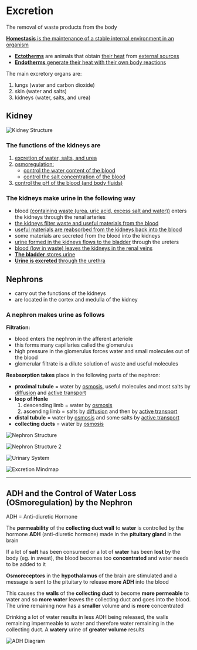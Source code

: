 # Excretion
The removal of waste products from the body

<u><b>Homestasis</b> is the maintenance of a stable internal environment in an organism</u>

- <u><b>Ectotherms</b></u> are animals that obtain <u>their heat</u> from <u>external sources</u>
- <u><b>Endotherms</b> generate their heat with their own body reactions</u>

The main excretory organs are:
1. lungs (water and carbon dioxide)
2. skin (water and salts)
3. kidneys (water, salts, and urea)

## Kidney

![Kidney Structure](excretion/kidney-structure.png)

### The functions of the kidneys are
1. <u>excretion of water, salts, and urea</u>
2. <u>osmoregulation:</u>
    - <u>control the water content of the blood</u>
    - <u>control the salt concentration of the blood</u>
3. <u>control the pH of the blood (and body fluids)​</u>

### The kidneys make urine in the following way
- blood <u>(containing waste (urea, uric acid, excess salt and water))</u> enters the kidneys through the renal arteries
- <u>the kidneys filter waste and useful materials from the blood</u>
- <u>useful materials are reabsorbed from the kidneys back into the blood</u>
- some materials are secreted from the blood into the kidneys
- <u>urine formed in the kidneys flows to the bladder</u> through the ureters
- <u>blood (low in waste) leaves the kidneys in the renal veins</u>
- <u><b>The bladder</b> stores urine</u>
- <u><b>Urine is excreted</b> through the urethra</u>

## Nephrons
- carry out the functions of the kidneys
- are located in the cortex and medulla of the kidney
### A **nephron makes urine** as follows

**Filtration:**
- blood enters the nephron in the afferent arteriole
- this forms many capillaries called the glomerulus
- high pressure in the glomerulus forces water and small molecules out of the blood
- glomerular filtrate is a dilute solution of waste and useful molecules

**Reabsorption takes**  place in the following parts of the nephron:
- **proximal tubule** = water by [osmosis](movement-of-molecules-across-cell-membranes.md#2-osmosis), useful molecules and most salts by [diffusion](movement-of-molecules-across-cell-membranes.md#1-diffusion) and [active transport](movement-of-molecules-across-cell-membranes.md#3-active-transport)
- **loop of Henle**
    1. descending limb = water by [osmosis](movement-of-molecules-across-cell-membranes.md#2-osmosis)​
    2. ascending limb = salts by [diffusion](movement-of-molecules-across-cell-membranes.md#1-diffusion) and then by [active transport](movement-of-molecules-across-cell-membranes.md#3-active-transport)​
- **distal tubule** = water by [osmosis](movement-of-molecules-across-cell-membranes.md#2-osmosis) and some salts by [active transport](movement-of-molecules-across-cell-membranes.md#3-active-transport)
- **collecting ducts** = water by [osmosis](movement-of-molecules-across-cell-membranes.md#2-osmosis)

![Nephron Structure](excretion/nephron-structure.png)

![Nephron Structure 2](excretion/nephron-structure-2.png)

![Urinary System](excretion/urinary-system.png)

![Excretion Mindmap](excretion/excretion-mindmap.jpg)

---

## ADH and the Control of Water Loss (OSmoregulation) by the Nephron

ADH = Anti-diuretic Hormone

The **permeability** of the **collecting duct wall** to **water** is controlled by the hormone **ADH** (anti-diuretic hormone) made in the **pituitary gland** in the brain

If a lot of **salt** has been consumed or a lot of **water** has been **lost** by the body (eg. in sweat), the blood becomes too **concentrated** and water needs to be added to it

**Osmoreceptors** in the **hypothalamus** of the brain are stimulated and a message is sent to the pituitary to release **more ADH** into the blood

This causes the **walls** of the **collecting duct** to become **more permeable** to water and so **more water** leaves the collecting duct and goes into the blood. The urine remaining now has a **smaller** volume and is **more** concentrated

Drinking a lot of water results in less ADH being released, the walls remaining impermeable to water and therefore water remaining in the collecting duct. A **watery** urine of **greater volume** results

![ADH Diagram](excretion/ADH.png)
